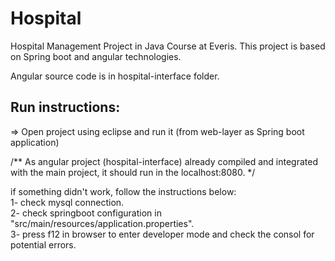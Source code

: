 # Hospital
Hospital Management Project in Java Course at Everis.
This project is based on Spring boot and angular technologies.

Angular source code is in hospital-interface folder.

## Run instructions:

=>  Open project using eclipse and run it (from web-layer as Spring boot application)

/**
  As angular project (hospital-interface) already compiled and integrated with the main project,
  it should run in the localhost:8080.
*/

if something didn't work, follow the instructions below:<br/>
1- check mysql connection.<br/>
2- check springboot configuration in "src/main/resources/application.properties".<br/>
3- press f12 in browser to enter developer mode and check the consol for potential errors.
